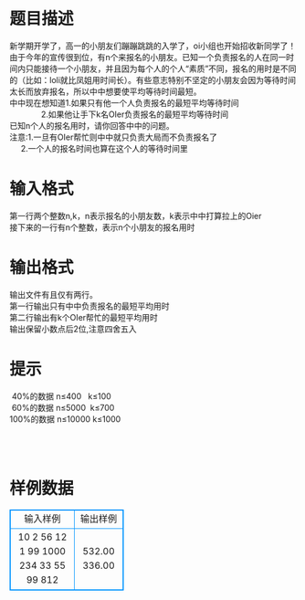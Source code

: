 # 

 
 # 题目描述 
新学期开学了，高一的小朋友们蹦蹦跳跳的入学了，oi小组也开始招收新同学了！<BR>由于今年的宣传很到位，有n个来报名的小朋友。已知一个负责报名的人在同一时间内只能接待一个小朋友，并且因为每个人的个人“素质”不同，报名的用时是不同的（比如：loli就比凤姐用时间长）。有些意志特别不坚定的小朋友会因为等待时间太长而放弃报名，所以中中想要使平均等待时间最短。<BR>中中现在想知道1.如果只有他一个人负责报名的最短平均等待时间<BR>&nbsp;&nbsp;&nbsp;&nbsp;&nbsp;&nbsp;&nbsp;&nbsp;&nbsp;&nbsp;&nbsp;&nbsp;&nbsp;&nbsp;2.如果他让手下k名OIer负责报名的最短平均等待时间<BR>已知n个人的报名用时，请你回答中中的问题。<BR>注意:1.一旦有OIer帮忙则中中就只负责大局而不负责报名了<BR>&nbsp;&nbsp;&nbsp;&nbsp;&nbsp;2.一个人的报名时间也算在这个人的等待时间里 

 
 # 输入格式 
第一行两个整数n,k，n表示报名的小朋友数，k表示中中打算拉上的Oier<BR>接下来的一行有n个整数，表示n个小朋友的报名用时<BR> 

 
 # 输出格式 
输出文件有且仅有两行。<BR>第一行输出只有中中负责报名的最短平均用时<BR>第二行输出有k个OIer帮忙的最短平均用时<BR>输出保留小数点后2位,注意四舍五入<BR> 

 
 # 提示 
&nbsp;40%的数据&nbsp;n≤400&nbsp;&nbsp;&nbsp;k≤100<BR>&nbsp;60%的数据&nbsp;n≤5000&nbsp;&nbsp;k≤700<BR>100%的数据&nbsp;n≤10000&nbsp;k≤1000<BR><BR><BR><BR> 
# 样例数据
<style>
        table,table tr th, table tr td { border:1px solid #0094ff; }
        table { width: 200px; min-height: 25px; line-height: 25px; text-align: center; border-collapse: collapse;}   
    </style>
<table>
	<tr>
		<td>输入样例</td>
		<td>输出样例</td>
	</tr>
<tr><td>10 2
56 12 1 99 1000 234 33 55 99 812
</td><td>532.00
336.00
</td></tr></table>
